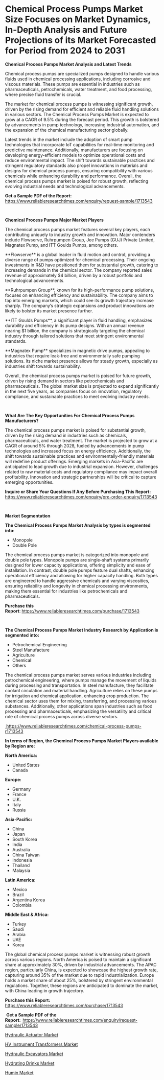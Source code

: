 <p><h1>Chemical Process Pumps Market Size Focuses on Market Dynamics, In-Depth Analysis and Future Projections of its Market Forecasted for Period from 2024 to 2031</h1></p><p><strong>Chemical Process Pumps Market Analysis and Latest Trends</strong></p>
<p><p>Chemical process pumps are specialized pumps designed to handle various fluids used in chemical processing applications, including corrosive and viscous materials. These pumps are essential in industries such as pharmaceuticals, petrochemicals, water treatment, and food processing, where precise fluid transfer is crucial.</p><p>The market for chemical process pumps is witnessing significant growth, driven by the rising demand for efficient and reliable fluid handling solutions in various sectors. The Chemical Process Pumps Market is expected to grow at a CAGR of 9.5% during the forecast period. This growth is bolstered by advancements in pump technology, increasing industrial automation, and the expansion of the chemical manufacturing sector globally.</p><p>Latest trends in the market include the adoption of smart pump technologies that incorporate IoT capabilities for real-time monitoring and predictive maintenance. Additionally, manufacturers are focusing on developing energy-efficient models to optimize operational costs and reduce environmental impact. The shift towards sustainable practices and stringent regulatory standards also propel innovations in materials and designs for chemical process pumps, ensuring compatibility with various chemicals while enhancing durability and performance. Overall, the chemical process pumps market is poised for robust growth, reflecting evolving industrial needs and technological advancements.</p></p>
<p><strong>Get a Sample PDF of the Report:&nbsp;</strong> <a href="https://www.reliableresearchtimes.com/enquiry/request-sample/1713543?utm_campaign=1719&utm_medium=2&utm_source=Github&utm_content=ia&utm_term=22102024&utm_id=chemical-process-pumps">https://www.reliableresearchtimes.com/enquiry/request-sample/1713543</a></p>
<p>&nbsp;</p>
<p><strong>Chemical Process Pumps Major Market Players</strong></p>
<p><p>The chemical process pumps market features several key players, each contributing uniquely to industry growth and innovation. Major contenders include Flowserve, Ruhrpumpen Group, Jee Pumps (GUJ) Private Limited, Magnatex Pump, and ITT Goulds Pumps, among others.</p><p>**Flowserve** is a global leader in fluid motion and control, providing a diverse range of pumps optimized for chemical processing. Their ongoing investments in R&D have positioned them for substantial growth, catering to increasing demands in the chemical sector. The company reported sales revenue of approximately $4 billion, driven by a robust portfolio and technological advancements.</p><p>**Ruhrpumpen Group**, known for its high-performance pump solutions, focuses on enhancing efficiency and sustainability. The company aims to tap into emerging markets, which could see its growth trajectory increase sharply. The company’s strategic expansions and product innovations are likely to bolster its market presence further.</p><p>**ITT Goulds Pumps**, a significant player in fluid handling, emphasizes durability and efficiency in its pump designs. With an annual revenue nearing $1 billion, the company is strategically targeting the chemical industry through tailored solutions that meet stringent environmental standards.</p><p>**Magnatex Pump** specializes in magnetic drive pumps, appealing to industries that require leak-free and environmentally safe pumping solutions. Its niche market presence allows for steady growth, especially as industries shift towards sustainability.</p><p>Overall, the chemical process pumps market is poised for future growth, driven by rising demand in sectors like petrochemicals and pharmaceuticals. The global market size is projected to expand significantly in the next five years, as companies focus on innovation, regulatory compliance, and sustainable practices to meet evolving industry needs.</p></p>
<p>&nbsp;</p>
<p><strong>What Are The Key Opportunities For Chemical Process Pumps Manufacturers?</strong></p>
<p><p>The chemical process pumps market is poised for substantial growth, driven by the rising demand in industries such as chemicals, pharmaceuticals, and water treatment. The market is projected to grow at a CAGR of around 5% through 2028, fueled by advancements in pump technologies and increased focus on energy efficiency. Additionally, the shift towards sustainable practices and environmentally-friendly materials will redefine product offerings. Emerging markets in Asia-Pacific are anticipated to lead growth due to industrial expansion. However, challenges related to raw material costs and regulatory compliance may impact overall profitability. Innovation and strategic partnerships will be critical to capture emerging opportunities.</p></p>
<p><strong>Inquire or Share Your Questions If Any Before Purchasing This Report:</strong> <a href="https://www.reliableresearchtimes.com/enquiry/pre-order-enquiry/1713543?utm_campaign=1719&utm_medium=2&utm_source=Github&utm_content=ia&utm_term=22102024&utm_id=chemical-process-pumps">https://www.reliableresearchtimes.com/enquiry/pre-order-enquiry/1713543</a></p>
<p>&nbsp;</p>
<p><strong>Market Segmentation</strong></p>
<p><strong>The Chemical Process Pumps Market Analysis by types is segmented into:</strong></p>
<p><ul><li>Monopole</li><li>Double Pole</li></ul></p>
<p><p>The chemical process pumps market is categorized into monopole and double pole types. Monopole pumps are single-shaft systems primarily designed for lower capacity applications, offering simplicity and ease of installation. In contrast, double pole pumps feature dual shafts, enhancing operational efficiency and allowing for higher capacity handling. Both types are engineered to handle aggressive chemicals and varying viscosities, ensuring reliability and longevity in chemical processing environments, making them essential for industries like petrochemicals and pharmaceuticals.</p></p>
<p><strong>Purchase this Report:&nbsp;</strong><a href="https://www.reliableresearchtimes.com/purchase/1713543?utm_campaign=1719&utm_medium=2&utm_source=Github&utm_content=ia&utm_term=22102024&utm_id=chemical-process-pumps">https://www.reliableresearchtimes.com/purchase/1713543</a></p>
<p>&nbsp;</p>
<p><strong>The Chemical Process Pumps Market Industry Research by Application is segmented into:</strong></p>
<p><ul><li>Petrochemical Engineering</li><li>Steel Manufacture</li><li>Agriculture</li><li>Chemical</li><li>Others</li></ul></p>
<p><p>The chemical process pumps market serves various industries including petrochemical engineering, where pumps manage the movement of liquids during processing and transportation. In steel manufacture, they facilitate coolant circulation and material handling. Agriculture relies on these pumps for irrigation and chemical application, enhancing crop production. The chemical sector uses them for mixing, transferring, and processing various substances. Additionally, other applications span industries such as food processing and pharmaceuticals, emphasizing the versatility and critical role of chemical process pumps across diverse sectors.</p></p>
<p><a href="https://www.reliableresearchtimes.com/chemical-process-pumps-r1713543?utm_campaign=1719&utm_medium=2&utm_source=Github&utm_content=ia&utm_term=22102024&utm_id=chemical-process-pumps">&nbsp;https://www.reliableresearchtimes.com/chemical-process-pumps-r1713543</a></p>
<p><strong>In terms of Region, the Chemical Process Pumps Market Players available by Region are:</strong></p>
<p>
    <p> <strong> North America: </strong>
        <ul>
            <li>United States</li>
            <li>Canada</li>
        </ul>
        </p> 
    <p> <strong> Europe: </strong>
        <ul>
            <li>Germany</li>
            <li>France</li>
            <li>U.K.</li>
            <li>Italy</li>
            <li>Russia</li>
        </ul>
        </p> 
    <p> <strong> Asia-Pacific: </strong>
        <ul>
            <li>China</li>
            <li>Japan</li>
            <li>South Korea</li>
            <li>India</li>
            <li>Australia</li>
            <li>China Taiwan</li>
            <li>Indonesia</li>
            <li>Thailand</li>
            <li>Malaysia</li>
        </ul>
        </p> 
    <p> <strong> Latin America: </strong>
        <ul>
            <li>Mexico</li>
            <li>Brazil</li>
            <li>Argentina Korea</li>
            <li>Colombia</li>
        </ul>
        </p> 
    <p> <strong> Middle East & Africa: </strong>
        <ul>
            <li>Turkey</li>
            <li>Saudi</li>
            <li>Arabia</li>
            <li>UAE</li>
            <li>Korea</li>
        </ul>
    </p>
    </p>
<p><p>The global chemical process pumps market is witnessing robust growth across various regions. North America is poised to maintain a significant share at approximately 30%, driven by industrial advancements. The APAC region, particularly China, is expected to showcase the highest growth rate, capturing around 35% of the market due to rapid industrialization. Europe holds a market share of about 25%, bolstered by stringent environmental regulations. Together, these regions are anticipated to dominate the market, with China leading in growth trajectory.</p></p>
<p><strong>Purchase this Report: </strong><a href="https://www.reliableresearchtimes.com/purchase/1713543?utm_campaign=1719&utm_medium=2&utm_source=Github&utm_content=ia&utm_term=22102024&utm_id=chemical-process-pumps">https://www.reliableresearchtimes.com/purchase/1713543</a></p>
<p>&nbsp;<strong>Get a Sample PDF of the Report:&nbsp;&nbsp;</strong><a href="https://www.reliableresearchtimes.com/enquiry/request-sample/1713543?utm_campaign=1719&utm_medium=2&utm_source=Github&utm_content=ia&utm_term=22102024&utm_id=chemical-process-pumps">https://www.reliableresearchtimes.com/enquiry/request-sample/1713543</a></p>
<p><strong></strong></p>
<p><p><a href="https://www.linkedin.com/pulse/regulatory-landscape-its-influence-global-hydraulic-actuator-wc4kc?utm_campaign=1719&utm_medium=2&utm_source=Github&utm_content=ia&utm_term=22102024&utm_id=chemical-process-pumps">Hydraulic Actuator Market</a></p><p><a href="https://www.linkedin.com/pulse/investment-opportunities-hv-instrument-transformers-sector-sfklc?utm_campaign=1719&utm_medium=2&utm_source=Github&utm_content=ia&utm_term=22102024&utm_id=chemical-process-pumps">HV Instrument Transformers Market</a></p><p><a href="https://www.linkedin.com/pulse/emerging-technologies-reshaping-hydraulic-excavators-market-impact-zl3jc?utm_campaign=1719&utm_medium=2&utm_source=Github&utm_content=ia&utm_term=22102024&utm_id=chemical-process-pumps">Hydraulic Excavators Market</a></p><p><a href="https://www.linkedin.com/pulse/hydrating-drinks-market-size-type-product-global-industry-mp1oc?utm_campaign=1719&utm_medium=2&utm_source=Github&utm_content=ia&utm_term=22102024&utm_id=chemical-process-pumps">Hydrating Drinks Market</a></p><p><a href="https://www.linkedin.com/pulse/humin-market-forecast-global-trends-analysis-from-2024-loykc?utm_campaign=1719&utm_medium=2&utm_source=Github&utm_content=ia&utm_term=22102024&utm_id=chemical-process-pumps">Humin Market</a></p></p>